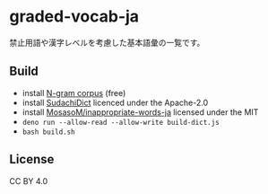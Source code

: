 # graded-vocab-ja

禁止用語や漢字レベルを考慮した基本語彙の一覧です。

## Build

- install [N-gram corpus](http://www.s-yata.jp/corpus/nwc2010/ngrams/) (free)
- install [SudachiDict](https://github.com/WorksApplications/SudachiDict)
  licenced under the Apache-2.0
- install
  [MosasoM/inappropriate-words-ja](https://github.com/MosasoM/inappropriate-words-ja)
  licensed under the MIT
- `deno run --allow-read --allow-write build-dict.js`
- `bash build.sh`

## License

CC BY 4.0
